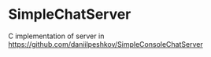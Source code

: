 # SimpleChatServer

C implementation of server in https://github.com/daniilpeshkov/SimpleConsoleChatServer
